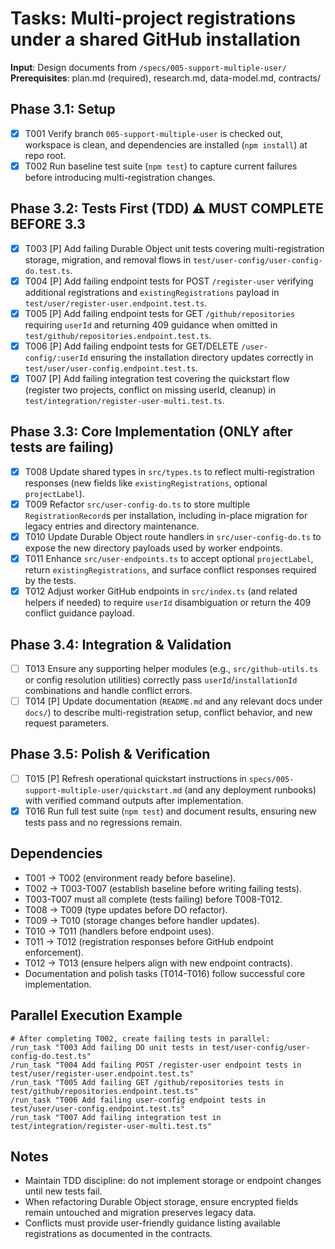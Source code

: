 # Tasks: Multi-project registrations under a shared GitHub installation

**Input**: Design documents from `/specs/005-support-multiple-user/`
**Prerequisites**: plan.md (required), research.md, data-model.md, contracts/

## Phase 3.1: Setup
- [X] T001 Verify branch `005-support-multiple-user` is checked out, workspace is clean, and dependencies are installed (`npm install`) at repo root.
- [X] T002 Run baseline test suite (`npm test`) to capture current failures before introducing multi-registration changes.

## Phase 3.2: Tests First (TDD) ⚠️ MUST COMPLETE BEFORE 3.3
- [X] T003 [P] Add failing Durable Object unit tests covering multi-registration storage, migration, and removal flows in `test/user-config/user-config-do.test.ts`.
- [X] T004 [P] Add failing endpoint tests for POST `/register-user` verifying additional registrations and `existingRegistrations` payload in `test/user/register-user.endpoint.test.ts`.
- [X] T005 [P] Add failing endpoint tests for GET `/github/repositories` requiring `userId` and returning 409 guidance when omitted in `test/github/repositories.endpoint.test.ts`.
- [X] T006 [P] Add failing endpoint tests for GET/DELETE `/user-config/:userId` ensuring the installation directory updates correctly in `test/user/user-config.endpoint.test.ts`.
- [X] T007 [P] Add failing integration test covering the quickstart flow (register two projects, conflict on missing userId, cleanup) in `test/integration/register-user-multi.test.ts`.

## Phase 3.3: Core Implementation (ONLY after tests are failing)
- [X] T008 Update shared types in `src/types.ts` to reflect multi-registration responses (new fields like `existingRegistrations`, optional `projectLabel`).
- [X] T009 Refactor `src/user-config-do.ts` to store multiple `RegistrationRecord`s per installation, including in-place migration for legacy entries and directory maintenance.
- [X] T010 Update Durable Object route handlers in `src/user-config-do.ts` to expose the new directory payloads used by worker endpoints.
- [X] T011 Enhance `src/user-endpoints.ts` to accept optional `projectLabel`, return `existingRegistrations`, and surface conflict responses required by the tests.
- [X] T012 Adjust worker GitHub endpoints in `src/index.ts` (and related helpers if needed) to require `userId` disambiguation or return the 409 conflict guidance payload.

## Phase 3.4: Integration & Validation
- [ ] T013 Ensure any supporting helper modules (e.g., `src/github-utils.ts` or config resolution utilities) correctly pass `userId`/`installationId` combinations and handle conflict errors.
- [ ] T014 [P] Update documentation (`README.md` and any relevant docs under `docs/`) to describe multi-registration setup, conflict behavior, and new request parameters.

## Phase 3.5: Polish & Verification
- [ ] T015 [P] Refresh operational quickstart instructions in `specs/005-support-multiple-user/quickstart.md` (and any deployment runbooks) with verified command outputs after implementation.
- [X] T016 Run full test suite (`npm test`) and document results, ensuring new tests pass and no regressions remain.

## Dependencies
- T001 → T002 (environment ready before baseline).
- T002 → T003-T007 (establish baseline before writing failing tests).
- T003-T007 must all complete (tests failing) before T008-T012.
- T008 → T009 (type updates before DO refactor).
- T009 → T010 (storage changes before handler updates).
- T010 → T011 (handlers before endpoint uses).
- T011 → T012 (registration responses before GitHub endpoint enforcement).
- T012 → T013 (ensure helpers align with new endpoint contracts).
- Documentation and polish tasks (T014-T016) follow successful core implementation.

## Parallel Execution Example
```
# After completing T002, create failing tests in parallel:
/run_task "T003 Add failing DO unit tests in test/user-config/user-config-do.test.ts"
/run_task "T004 Add failing POST /register-user endpoint tests in test/user/register-user.endpoint.test.ts"
/run_task "T005 Add failing GET /github/repositories tests in test/github/repositories.endpoint.test.ts"
/run_task "T006 Add failing user-config endpoint tests in test/user/user-config.endpoint.test.ts"
/run_task "T007 Add failing integration test in test/integration/register-user-multi.test.ts"
```

## Notes
- Maintain TDD discipline: do not implement storage or endpoint changes until new tests fail.
- When refactoring Durable Object storage, ensure encrypted fields remain untouched and migration preserves legacy data.
- Conflicts must provide user-friendly guidance listing available registrations as documented in the contracts.
